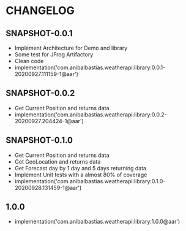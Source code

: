 # CHANGELOG

## SNAPSHOT-0.0.1

* Implement Architecture for Demo and library
* Some test for JFrog Artifactory
* Clean code
* implementation('com.anibalbastias.weatherapi:library:0.0.1-20200927.111159-1@aar')

## SNAPSHOT-0.0.2

* Get Current Position and returns data
* implementation('com.anibalbastias.weatherapi:library:0.0.2-20200927.204424-1@aar')

## SNAPSHOT-0.1.0

* Get Current Position and returns data
* Get GeoLocation and returns data
* Get Forecast day by 1 day and 5 days returning data
* Implement Unit tests with a almost 80% of coverage
* implementation('com.anibalbastias.weatherapi:library:0.1.0-20200928.131459-1@aar')

## 1.0.0

* implementation('com.anibalbastias.weatherapi:library:1.0.0@aar')
